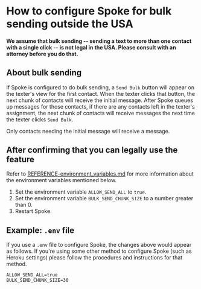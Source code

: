 # How to configure Spoke for bulk sending outside the USA

#### We assume that bulk sending -- sending a text to more than one contact with a single click -- is not legal in the USA. Please consult with an attorney before you do that.

## About bulk sending

If Spoke is configured to do bulk sending, a `Send Bulk` button will appear on the texter's view for the first contact. When the texter clicks that button, the next chunk of contacts will receive the initial message. After Spoke queues up messages for those contacts, if there are any contacts left in the texter's assignment, the next chunk of contacts will receive messages the next time the texter clicks `Send Bulk`.

Only contacts needing the initial message will receive a message.

## After confirming that you can legally use the feature

Refer to [REFERENCE-environment_variables.md](REFERENCE-environment_variables.md) for more information about the environment variables mentioned below.

1. Set the environment variable `ALLOW_SEND_ALL` to `true`.
2. Set the environment variable `BULK_SEND_CHUNK_SIZE` to a number greater than 0.
3. Restart Spoke.

## Example: `.env` file

If you use a `.env` file to configure Spoke, the changes above would appear as follows. If you're using some other method to configure Spoke (such as Heroku settings) please follow the procedures and instructions for that method.

```
ALLOW_SEND_ALL=true
BULK_SEND_CHUNK_SIZE=30
```
